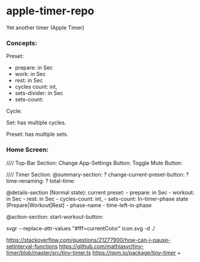 # apple-timer-repo
Yet another timer (Apple Timer)

### Concepts:
Preset:
- prepare: in Sec
- work: in Sec
- rest: in Sec
- cycles count: int,
- sets-divider: in Sec
- sets-count:

Cycle:

Set: has multiple cycles.

Preset: has multiple sets.

### Home Screen:

//// Top-Bar Section:
Change App-Settings Button:
Toggle Mute Button:

//// Timer Section:
@summary-section:
? change-current-preset-button:
? time-renaming:
? total-time:

@details-section (Normal state):
current preset:
    - prepare: in Sec
    - workout: in Sec
    - rest: in Sec
    - cycles-count: int,
    - sets-count:
In-timer-phase state (Prepare|Workout|Rest)
    - phase-name
    - time-left-in-phase 
    
@action-section:
start-workout-button:


svgr --replace-attr-values "#fff=currentColor" icon.svg -d ./

https://stackoverflow.com/questions/21277900/how-can-i-pause-setinterval-functions
https://github.com/mathiasvr/tiny-timer/blob/master/src/tiny-timer.ts
https://npm.io/package/tiny-timer
+
